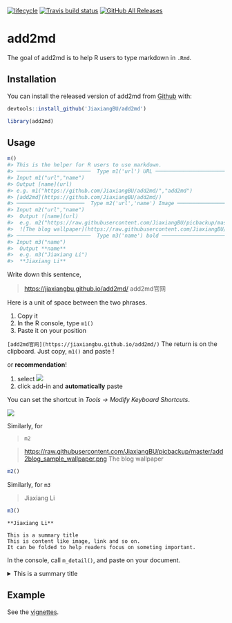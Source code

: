
<!-- README.md is generated from README.Rmd. Please edit that file -->

[![lifecycle](https://img.shields.io/badge/lifecycle-experimental-orange.svg)](https://www.tidyverse.org/lifecycle/#experimental)
[![Travis build
status](https://travis-ci.org/JiaxiangBU/add2md.svg?branch=master)](https://travis-ci.org/JiaxiangBU/add2md)
[![GitHub All
Releases](https://img.shields.io/github/downloads/JiaxiangBU/add2md/total.svg)](https://github.com/JiaxiangBU/add2md)

# add2md

The goal of add2md is to help R users to type markdown in `.Rmd`.

## Installation

You can install the released version of add2md from
[Github](https://github.com/JiaxiangBU/add2md) with:

``` r
devtools::install_github('JiaxiangBU/add2md')
```

``` r
library(add2md)
```

## Usage

``` r
m()
#> This is the helper for R users to use markdown.
#> ────────────────────────  Type m1('url') URL ────────────────────────
#> Input m1("url","name")
#> Output [name](url)
#> e.g. m1("https://github.com/JiaxiangBU/add2md/","add2md")
#> [add2md](https://github.com/JiaxiangBU/add2md/)
#> ──────────────────────  Type m2('url','name') Image ──────────────────────
#> Input m2("url","name")
#>  Output ![name](url)
#>  e.g. m2("https://raw.githubusercontent.com/JiaxiangBU/picbackup/master/add2blog_sample_wallpaper.png","The blog wallpaper")
#>  ![The blog wallpaper](https://raw.githubusercontent.com/JiaxiangBU/picbackup/master/add2blog_sample_wallpaper.png)
#> ────────────────────────  Type m3('name') bold ────────────────────────
#> Input m3("name")
#>  Output **name**
#>  e.g. m3("Jiaxiang Li")
#>  **Jiaxiang Li**
```

Write down this sentence,

> <https://jiaxiangbu.github.io/add2md/> add2md官网

Here is a unit of space between the two phrases.

1.  Copy it
2.  In the R console, type `m1()`
3.  Paste it on your position

`[add2md官网](https://jiaxiangbu.github.io/add2md/)` The return is on the
clipboard. Just copy, `m1()` and paste \!

or **recommendation**\!

1.  select
    ![](https://raw.githubusercontent.com/JiaxiangBU/add2md/m-func/inst/pic/addin.png)
2.  click add-in and **automatically** paste

You can set the shortcut in *Tools -\> Modify Keyboard
Shortcuts*.

![](https://raw.githubusercontent.com/JiaxiangBU/add2md/m-func/inst/pic/shortcutsetting.png)

Similarly, for
> `m2`

> <https://raw.githubusercontent.com/JiaxiangBU/picbackup/master/add2blog_sample_wallpaper.png>
> The blog wallpaper

``` r
m2()
```

Similarly, for `m3`

> Jiaxiang Li

``` r
m3()
```

`**Jiaxiang Li**`

    This is a summary title
    This is content like image, link and so on.
    It can be folded to help readers focus on someting important. 

In the console, call `m_detail()`, and paste on your document.

<details>

<summary>This is a summary title</summary>

This is content like image, link and so on. It can be folded to help
readers focus on someting important.

</details>

## Example

See the [vignettes](https://jiaxiangbu.github.io/add2md/articles/).
